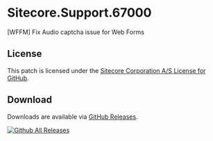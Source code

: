 # Sitecore.Support.67000
[WFFM] Fix Audio captcha issue for Web Forms

## License  
This patch is licensed under the [Sitecore Corporation A/S License for GitHub](https://github.com/sitecoresupport/Sitecore.Support.67000/blob/master/LICENSE).  

## Download  
Downloads are available via [GitHub Releases](https://github.com/sitecoresupport/Sitecore.Support.67000/releases).  

[![Github All Releases](https://img.shields.io/github/downloads/SitecoreSupport/Sitecore.Support.67000/total.svg)](https://github.com/SitecoreSupport/Sitecore.Support.67000/releases)
